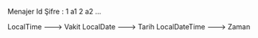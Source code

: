 Menajer Id Şifre : 
1 a1
2 a2
...

LocalTime ---> Vakit
LocalDate ---> Tarih
LocalDateTime ---> Zaman